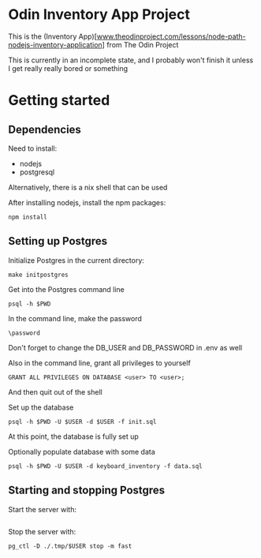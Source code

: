 # Odin Inventory App Project

This is the (Inventory App)[www.theodinproject.com/lessons/node-path-nodejs-inventory-application]
from The Odin Project

This is currently in an incomplete state, and I probably won't finish it unless
I get really really bored or something


# Getting started

## Dependencies

Need to install:
- nodejs
- postgresql

Alternatively, there is a nix shell that can be used

After installing nodejs, install the npm packages:
```
npm install
```


## Setting up Postgres

Initialize Postgres in the current directory:
```
make initpostgres
```

Get into the Postgres command line
```
psql -h $PWD
```

In the command line, make the password
```
\password
```
Don't forget to change the DB_USER and DB_PASSWORD in .env as well

Also in the command line, grant all privileges to yourself
```
GRANT ALL PRIVILEGES ON DATABASE <user> TO <user>;
```
And then quit out of the shell

Set up the database
```
psql -h $PWD -U $USER -d $USER -f init.sql
```
At this point, the database is fully set up

Optionally populate database with some data
```
psql -h $PWD -U $USER -d keyboard_inventory -f data.sql
```


## Starting and stopping Postgres

Start the server with:
```

```

Stop the server with:
```
pg_ctl -D ./.tmp/$USER stop -m fast
```
